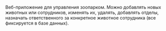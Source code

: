 Веб-приложение для управления зоопарком. Можно добавлять новых животных или сотрудников, изменять их, удалять, добавлять отделы, назначать ответственного за конкретное животное сотрудника (все фиксируется в базе данных).
